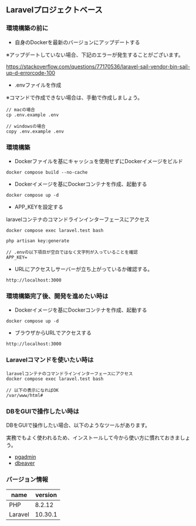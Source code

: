 ## Laravelプロジェクトベース

### 環境構築の前に
- 自身のDockerを最新のバージョンにアップデートする

※アップデートしていない場合、下記のエラーが発生することがございます。

https://stackoverflow.com/questions/77170536/laravel-sail-vendor-bin-sail-up-d-errorcode-100

- .envファイルを作成

※コマンドで作成できない場合は、手動で作成しましょう。
```
// macの場合
cp .env.example .env

// windowsの場合
copy .env.example .env
```

### 環境構築
- Dockerファイルを基にキャッシュを使用せずにDockerイメージをビルド

```
docker compose build --no-cache
```

- Dockerイメージを基にDockerコンテナを作成、起動する

```
docker compose up -d
```

- APP_KEYを設定する

laravelコンテナのコマンドラインインターフェースにアクセス

```
docker compose exec laravel.test bash
```

```
php artisan key:generate

// .envの以下項目が空白ではなく文字列が入っていることを確認
APP_KEY=
```

- URLにアクセスしサーバーが立ち上がっているか確認する。

```
http://localhost:3000
```

### 環境構築完了後、開発を進めたい時は
- Dockerイメージを基にDockerコンテナを作成、起動する

```
docker compose up -d
```

- ブラウザからURLでアクセスする

```
http://localhost:3000
```


### Laravelコマンドを使いたい時は

```
laravelコンテナのコマンドラインインターフェースにアクセス
docker compose exec laravel.test bash

// 以下の表示になればOK
/var/www/html#
```

### DBをGUIで操作したい時は

DBをGUIで操作したい場合、以下のようなツールがあります。

実務でもよく使われるため、インストールして今から使い方に慣れておきましょう。

- [pgadmin](https://www.pgadmin.org/)
- [dbeaver](https://dbeaver.io/)

### バージョン情報

name|version
--|--
PHP | 8.2.12
Laravel | 10.30.1
